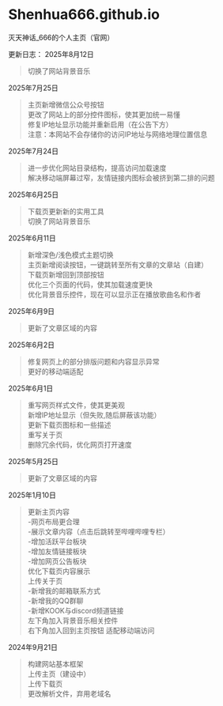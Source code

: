 # Shenhua666.github.io
灭天神话_666的个人主页（官网）

更新日志： 
2025年8月12日  
>切换了网站背景音乐

2025年7月25日  
>主页新增微信公众号按钮  
>更改了网站上的部分控件图标，使其更加统一易懂  
>修复IP地址显示功能并重新启用（在公告下方）  
>注意：本网站不会存储你的访问IP地址与网络地理位置信息

2025年7月24日  
>进一步优化网站目录结构，提高访问加载速度  
>解决移动端屏幕过窄，友情链接内图标会被挤到第二排的问题  

2025年6月25日  
>下载页更新新的实用工具  
>切换了网站背景音乐  

2025年6月11日  
>新增深色/浅色模式主题切换  
>主页新增阅读按钮，一键跳转至所有文章的文章站（自建）  
>下载页新增回到顶部按钮  
>优化三个页面的代码，使其加载速度更快  
>优化背景音乐控件，现在可以显示正在播放歌曲名和作者  

2025年6月9日  
>更新了文章区域的内容  

2025年6月2日  
>修复网页上的部分排版问题和内容显示异常  
>更好的移动端适配

2025年6月1日  
>重写网页样式文件，使其更美观  
>新增IP地址显示（但失败,随后屏蔽该功能）  
>更新下载页图标和一些描述  
>重写关于页  
>删除冗余代码，优化网页打开速度

2025年5月25日  
>更新了文章区域的内容  

2025年1月10日
>更新主页内容  
-网页布局更合理  
-展示文章内容（点击后跳转至哔哩哔哩专栏）  
-增加活跃平台板块  
-增加友情链接板块  
-增加网页公告板块  
>优化下载页内容展示  
>上传关于页  
-新增我的邮箱联系方式  
-新增我的QQ群聊  
-新增KOOK与discord频道链接  
>左下角加入背景音乐相关控件  
>右下角加入回到主页按钮
>适配移动端访问   

2024年9月21日  
>构建网站基本框架  
>上传主页（建设中）  
>上传下载页  
>更改解析文件，弃用老域名  
